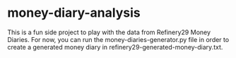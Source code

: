 # money-diary-analysis

This is a fun side project to play with the data from Refinery29 Money Diaries.
For now, you can run the money-diaries-generator.py file in order to create
a generated money diary in refinery29-generated-money-diary.txt.
